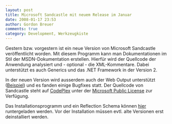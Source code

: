 ```yaml
---
layout: post
title: Microsoft Sandcastle mit neuem Release im Januar
date: 2008-01-17 23:53
author: Gordon Breuer
comments: true
category: Development, Werkzeugkiste
---
```

<p>Gestern bzw. vorgestern ist ein neue Version von Microsoft Sandcastle veröffentlicht worden. Mit diesem Programm kann man Dokumentationen im Stil der MSDN-Dokumentation erstellen. Hierfür wird der Quellcode der Anwendung analysiert und - optional - die XML-Kommentare. Dabei unterstützt es auch Generics und das .NET Framework in der Version 2.</p> <p>In der neuen Version wird ausserdem auch der Web Output unterstützt (<a href="http://www.asp.net/ajax/documentation/live/" target="_blank">Beispiel</a>) und es fanden einige Bugfixes statt. Der Quellcode von Sandcastle steht auf <a href="http://www.codeplex.com/Sandcastle" target="_blank">CodePlex</a> unter der <a href="http://www.codeplex.com/Sandcastle/license" target="_blank">Microsoft Public License</a> zur Verfügung.</p> <p>Das Installationsprogramm und ein Reflection Schema können <a href="http://www.codeplex.com/Sandcastle/Release/ProjectReleases.aspx?ReleaseId=9921" target="_blank">hier</a> runtergeladen werden. Vor der Installation müssen evtl. alte Versionen erst deinstalliert werden.</p>
